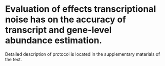# Evaluation of effects transcriptional noise has on the accuracy of transcript and gene-level abundance estimation.

Detailed description of protocol is located in the supplementary materials of the text.
